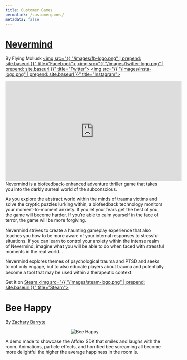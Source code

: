 ```yaml
---
title: Customer Games
permalink: /customergames/
metadata: false
---
```


<!---
Eventually we hope to have one page per game.  Please limit to one image OR video and keep the description to under 1000 characters.
-->

# <a href="http://nevermindgame.com/">Nevermind</a>
By Flying Mollusk
<a href="https://www.facebook.com/NevermindGame/" target="_blank"><img src="{{ "/images/fb-logo.png" | prepend: site.baseurl }}" title="Facebook"></a> <a href="https://twitter.com/nevermindgame" target="_blank"><img src="{{ "/images/twitter-logo.png" | prepend: site.baseurl }}" title="Twitter"></a> <a href="https://www.instagram.com/nevermindgame/" target="_blank"><img src="{{ "/images/insta-logo.png" | prepend: site.baseurl }}" title="Instagram"></a> 
<center>
<iframe width="560" height="315" src="https://www.youtube.com/embed/_H-nkpFhl2Y" frameborder="0" allowfullscreen></iframe>
</center>
Nevermind is a biofeedback-enhanced adventure thriller game that takes you into the darkly surreal world of the subconscious.

As you explore the abstract world within the minds of trauma victims and solve the cryptic puzzles lurking within, a biofeedback technology monitors your moment-to-moment anxiety. If you let your fears get the best of you, the game will become harder. If you’re able to calm yourself in the face of terror, the game will be more forgiving.  

Nevermind strives to create a haunting gameplay experience that also teaches you how to be more aware of your internal responses to stressful situations. If you can learn to control your anxiety within the intense realm of Nevermind, imagine what you will be able to do when faced with stressful moments in the real world…  

Nevermind explores themes of psychological trauma and PTSD and seeks to not only engage, but to also educate players about trauma and potentially become a tool that may be used within a therapeutic context.

Get it on <a href="http://store.steampowered.com/app/342260/">Steam <img src="{{ "/images/steam-logo.png" | prepend: site.baseurl }}" title="Steam"></a>

# Bee Happy
By <a href="http://zbarryte.com">Zachary Barryte</a>
<center>
<img src="{{ "/images/beehappy.png" | prepend: site.baseurl }}" title="Bee Happy">
</center>

A demo made to showcase the Affdex SDK that smiles and laughs with the room. Animations, particle effects, and horrified bee screaming all become more delightful the higher the average happiness in the room is.

